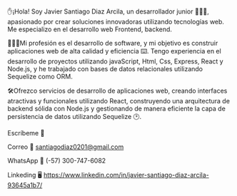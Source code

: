 ✋¡Hola! Soy Javier Santiago Diaz Arcila, un desarrollador junior 🧑🏻‍💻, apasionado por crear soluciones innovadoras utilizando tecnologías web. Me especializo en el desarrollo web Frontend, backend.

🧑🏻‍💻Mi profesión es el desarrollo de software, y mi objetivo es construir aplicaciones web de alta calidad y eficiencia ⌨️. Tengo experiencia en el desarrollo de proyectos
utilizando javaScript, Html, Css, Express, React y Node.js, y he trabajado con bases de datos relacionales utilizando Sequelize como ORM.

🛠️Ofrezco servicios de desarrollo de aplicaciones web, creando interfaces atractivas y funcionales utilizando React, construyendo una arquitectura de backend sólida 
con Node.js y gestionando de manera eficiente la capa de persistencia de datos utilizando Sequelize 🕑.

Escríbeme 📝

Correo 📧 santiagodiaz0201@gmail.com

WhatsApp 📲 (-57) 300-747-6082

Linkeding 🖥️ https://www.linkedin.com/in/javier-santiago-diaz-arcila-93645a1b7/
